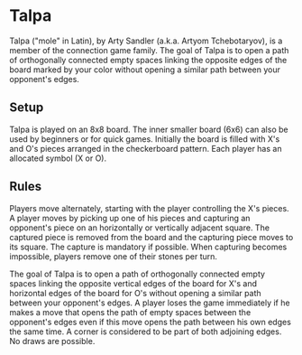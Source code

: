 # Talpa
Talpa ("mole" in Latin), by Arty Sandler (a.k.a. Artyom Tchebotaryov), is a member of the
connection game family.
The goal of Talpa is to open a path of orthogonally connected empty spaces linking the opposite edges of the board marked by your color without opening a similar path between your opponent's edges. 

## Setup
Talpa is played on an 8x8 board. The inner smaller board (6x6) can also be used by beginners or for quick games.
Initially the board is filled with X's and O's pieces arranged in the checkerboard pattern. Each player has an allocated symbol (X or O).

## Rules
Players move alternately, starting with the player controlling the X's pieces.
A player moves by picking up one of his pieces and capturing an opponent's piece on an horizontally or vertically adjacent square. The captured piece is removed from the board and the capturing piece moves to its square. The capture is mandatory if possible. When capturing becomes impossible, players remove one of their stones per turn. 

The goal of Talpa is to open a path of orthogonally connected empty spaces linking the opposite vertical edges of the board for X's and horizontal edges of the board for O's without opening a similar path between your opponent's edges.
A player loses the game immediately if he makes a move that opens the path of empty spaces between the opponent's edges even if this move opens the path between his own edges the same time.
A corner is considered to be part of both adjoining edges.
No draws are possible. 
